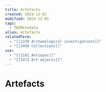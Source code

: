 ```yaml
---
title: Artefacts
created: 2024-12-01
modified: 2024-12-01
tags:
  - TBSMetadata
alias: Artefacts
relatedTerm:
  - "[[1339 Archaeological investigations]]"
  - "[[3499 Collections]]"
use:
  - "[[1181 Antiques]]"
  - "[[1473 Art objects]]"
---
```

# Artefacts
